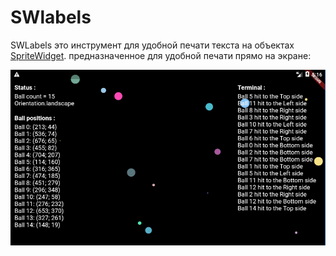 # SWlabels

SWLabels это инструмент для удобной печати текста на объектах [SpriteWidget](https://github.com/spritewidget/spritewidget).
предназначенное для удобной печати прямо на экране:

![Alt text](https://raw.githubusercontent.com/iLnaar/swlabels/master/assets/demo.png "Можно задать title")